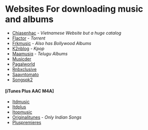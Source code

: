 # Websites For downloading music and albums

* [Chiasenhac](https://chiasenhac.vn/) - *Vietnamese Website but a huge catalog*
* [Flactor](https://flactor.ru/) - *Torrent*
* [Frkmusic](https://www.frkmusic.site/) - *Also has Bollywood Albums*
* [K2nblog](https://k2nblog.com/) - *Kpop*
* [Maamusiq](https://maamusiq.com/) - *Telugu Albums*
* [Musicder](https://musicder.net/)
* [Pagalworld](https://www.pagalworld.mobi/)
* [Rnbxclusive](https://rnbxclusive.xyz)
* [Saavntomato](https://saavn.tomato.to/)
* [Songspk2](https://www.songspk2.info)

#### [iTunes Plus AAC M4A]
* [Itdmusic](http://itdmusic.in/)
* [Itdplus](https://itdplus.ru)
* [Itopmusic](https://itopmusic.org)
* [Originalitunes](https://originalitunes.blogspot.com/) - *Only Indian Songs*
* [Pluspremieres](https://www.pluspremieres.li/)
